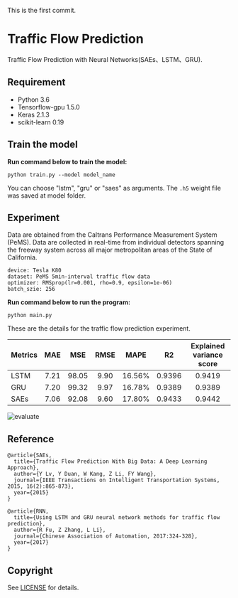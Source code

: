 This is the first commit.

# Traffic Flow Prediction
Traffic Flow Prediction with Neural Networks(SAEs、LSTM、GRU).

## Requirement
- Python 3.6    
- Tensorflow-gpu 1.5.0  
- Keras 2.1.3
- scikit-learn 0.19

## Train the model

**Run command below to train the model:**

```
python train.py --model model_name
```

You can choose "lstm", "gru" or "saes" as arguments. The ```.h5``` weight file was saved at model folder.


## Experiment

Data are obtained from the Caltrans Performance Measurement System (PeMS). Data are collected in real-time from individual detectors spanning the freeway system across all major metropolitan areas of the State of California.
	
	device: Tesla K80
	dataset: PeMS 5min-interval traffic flow data
	optimizer: RMSprop(lr=0.001, rho=0.9, epsilon=1e-06)
	batch_szie: 256 


**Run command below to run the program:**

```
python main.py
```

These are the details for the traffic flow prediction experiment.


| Metrics | MAE | MSE | RMSE | MAPE |  R2  | Explained variance score |
| ------- |:---:| :--:| :--: | :--: | :--: | :----------------------: |
| LSTM | 7.21 | 98.05 | 9.90 | 16.56% | 0.9396 | 0.9419 |
| GRU | 7.20 | 99.32 | 9.97| 16.78% | 0.9389 | 0.9389|
| SAEs | 7.06 | 92.08 | 9.60 | 17.80% | 0.9433 | 0.9442 |

![evaluate](/images/eva.png)

## Reference

	@article{SAEs,  
	  title={Traffic Flow Prediction With Big Data: A Deep Learning Approach},  
	  author={Y Lv, Y Duan, W Kang, Z Li, FY Wang},
	  journal={IEEE Transactions on Intelligent Transportation Systems, 2015, 16(2):865-873},
	  year={2015}
	}
	
	@article{RNN,  
	  title={Using LSTM and GRU neural network methods for traffic flow prediction},  
	  author={R Fu, Z Zhang, L Li},
	  journal={Chinese Association of Automation, 2017:324-328},
	  year={2017}
	}


## Copyright
See [LICENSE](LICENSE) for details.

